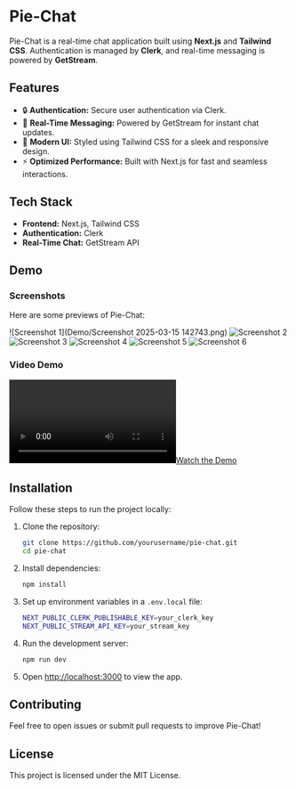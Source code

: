 # Pie-Chat

Pie-Chat is a real-time chat application built using **Next.js** and **Tailwind CSS**. Authentication is managed by **Clerk**, and real-time messaging is powered by **GetStream**.

## Features

- 🔒 **Authentication:** Secure user authentication via Clerk.
- 💬 **Real-Time Messaging:** Powered by GetStream for instant chat updates.
- 🎨 **Modern UI:** Styled using Tailwind CSS for a sleek and responsive design.
- ⚡ **Optimized Performance:** Built with Next.js for fast and seamless interactions.

## Tech Stack

- **Frontend:** Next.js, Tailwind CSS
- **Authentication:** Clerk
- **Real-Time Chat:** GetStream API

## Demo

### Screenshots

Here are some previews of Pie-Chat:

![Screenshot 1](Demo/Screenshot 2025-03-15 142743.png)
![Screenshot 2](Demo/Screenshot_2.png)
![Screenshot 3](Demo/Screenshot_3.png)
![Screenshot 4](Demo/Screenshot_4.png)
![Screenshot 5](Demo/Screenshot_5.png)
![Screenshot 6](Demo/Screenshot_6.png)


### Video Demo

[![Watch the Demo](Demo/Demo.mp4)](Demo/Demo.mp4)

## Installation

Follow these steps to run the project locally:

1. Clone the repository:
   ```sh
   git clone https://github.com/yourusername/pie-chat.git
   cd pie-chat
   ```

2. Install dependencies:
   ```sh
   npm install
   ```

3. Set up environment variables in a `.env.local` file:
   ```sh
   NEXT_PUBLIC_CLERK_PUBLISHABLE_KEY=your_clerk_key
   NEXT_PUBLIC_STREAM_API_KEY=your_stream_key
   ```

4. Run the development server:
   ```sh
   npm run dev
   ```

5. Open [http://localhost:3000](http://localhost:3000) to view the app.

## Contributing

Feel free to open issues or submit pull requests to improve Pie-Chat!

## License

This project is licensed under the MIT License.
